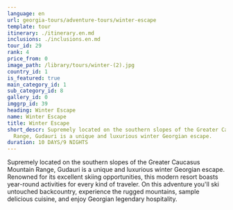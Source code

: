 ```yaml
---
language: en
url: georgia-tours/adventure-tours/winter-escape
template: tour
itinerary: ./itinerary.en.md
inclusions: ./inclusions.en.md
tour_id: 29
rank: 4
price_from: 0
image_path: /library/tours/winter-(2).jpg
country_id: 1
is_featured: true
main_category_id: 1
sub_category_id: 8
gallery_id: 0
imggrp_id: 39
heading: Winter Escape
name: Winter Escape
title: Winter Escape
short_descr: Supremely located on the southern slopes of the Greater Caucasus Mountain
  Range, Gudauri is a unique and luxurious winter Georgian escape.
duration: 10 DAYS/9 NIGHTS
---
```

Supremely located on the southern slopes of the Greater Caucasus Mountain Range,
Gudauri is a unique and luxurious winter Georgian escape. Renowned for its excellent
skiing opportunities, this modern resort boasts year\-round activities for every
kind of traveler. On this adventure you'll ski untouched backcountry, experience
the rugged mountains, sample delicious cuisine, and enjoy Georgian legendary hospitality.
